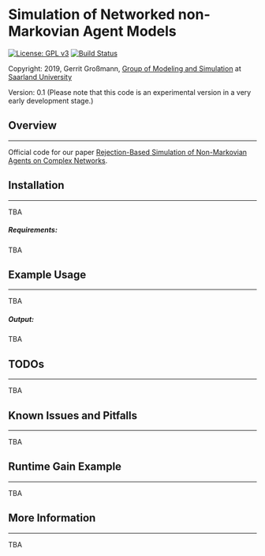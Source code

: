 
# Simulation of Networked non-Markovian Agent Models
[![License: GPL v3](https://img.shields.io/badge/License-GPL%20v3-blue.svg)](http://www.gnu.org/licenses/gpl-3.0)
[![Build Status](https://travis-ci.org/gerritgr/LumPyQest.svg?branch=master)](https://travis-ci.org/gerritgr/LumPyQest)

Copyright: 2019, Gerrit Großmann, [Group of Modeling and Simulation](https://mosi.uni-saarland.de/) at [Saarland University](http://www.cs.uni-saarland.de/)

Version: 0.1 (Please note that this code is an experimental version in a very early development stage.)
## Overview
------------------
Official code for our paper [Rejection-Based Simulation of Non-Markovian Agents on Complex Networks](https://www.researchgate.net/publication/335841274_Rejection-Based_Simulation_of_Non-Markovian_Agents_on_Complex_Networks). 

## Installation
------------------
TBA
##### Requirements:

TBA
## Example Usage
-----------------
TBA
##### Output:
TBA

## TODOs
------------------
TBA

## Known Issues and Pitfalls
------------------
TBA

## Runtime Gain Example
------------------
TBA

## More Information
------------------
TBA
